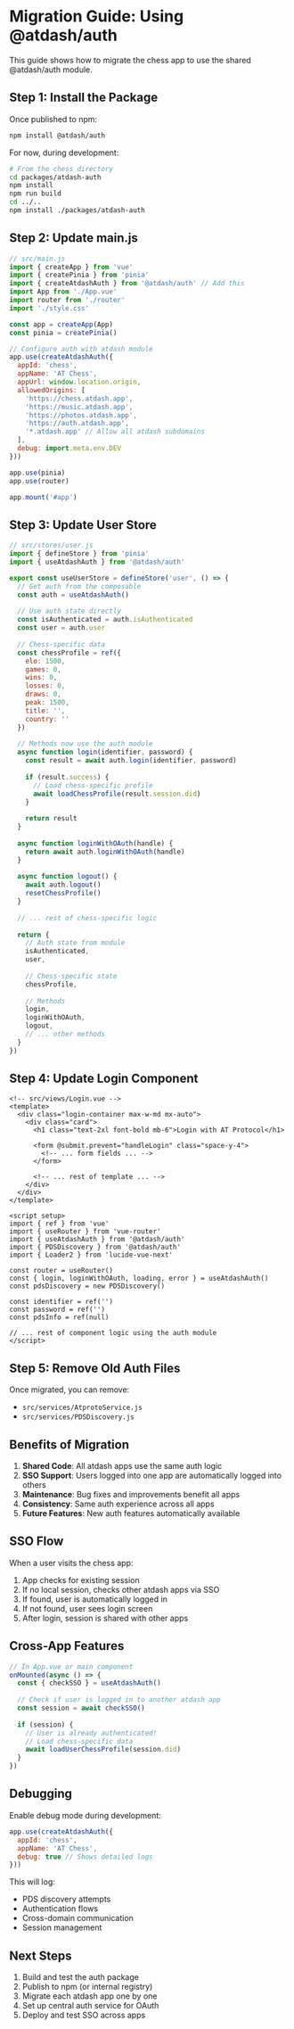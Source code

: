 # Migration Guide: Using @atdash/auth

This guide shows how to migrate the chess app to use the shared @atdash/auth module.

## Step 1: Install the Package

Once published to npm:
```bash
npm install @atdash/auth
```

For now, during development:
```bash
# From the chess directory
cd packages/atdash-auth
npm install
npm run build
cd ../..
npm install ./packages/atdash-auth
```

## Step 2: Update main.js

```javascript
// src/main.js
import { createApp } from 'vue'
import { createPinia } from 'pinia'
import { createAtdashAuth } from '@atdash/auth' // Add this
import App from './App.vue'
import router from './router'
import './style.css'

const app = createApp(App)
const pinia = createPinia()

// Configure auth with atdash module
app.use(createAtdashAuth({
  appId: 'chess',
  appName: 'AT Chess',
  appUrl: window.location.origin,
  allowedOrigins: [
    'https://chess.atdash.app',
    'https://music.atdash.app',
    'https://photos.atdash.app',
    'https://auth.atdash.app',
    '*.atdash.app' // Allow all atdash subdomains
  ],
  debug: import.meta.env.DEV
}))

app.use(pinia)
app.use(router)

app.mount('#app')
```

## Step 3: Update User Store

```javascript
// src/stores/user.js
import { defineStore } from 'pinia'
import { useAtdashAuth } from '@atdash/auth'

export const useUserStore = defineStore('user', () => {
  // Get auth from the composable
  const auth = useAtdashAuth()
  
  // Use auth state directly
  const isAuthenticated = auth.isAuthenticated
  const user = auth.user
  
  // Chess-specific data
  const chessProfile = ref({
    elo: 1500,
    games: 0,
    wins: 0,
    losses: 0,
    draws: 0,
    peak: 1500,
    title: '',
    country: ''
  })
  
  // Methods now use the auth module
  async function login(identifier, password) {
    const result = await auth.login(identifier, password)
    
    if (result.success) {
      // Load chess-specific profile
      await loadChessProfile(result.session.did)
    }
    
    return result
  }
  
  async function loginWithOAuth(handle) {
    return await auth.loginWithOAuth(handle)
  }
  
  async function logout() {
    await auth.logout()
    resetChessProfile()
  }
  
  // ... rest of chess-specific logic
  
  return {
    // Auth state from module
    isAuthenticated,
    user,
    
    // Chess-specific state
    chessProfile,
    
    // Methods
    login,
    loginWithOAuth,
    logout,
    // ... other methods
  }
})
```

## Step 4: Update Login Component

```vue
<!-- src/views/Login.vue -->
<template>
  <div class="login-container max-w-md mx-auto">
    <div class="card">
      <h1 class="text-2xl font-bold mb-6">Login with AT Protocol</h1>
      
      <form @submit.prevent="handleLogin" class="space-y-4">
        <!-- ... form fields ... -->
      </form>
      
      <!-- ... rest of template ... -->
    </div>
  </div>
</template>

<script setup>
import { ref } from 'vue'
import { useRouter } from 'vue-router'
import { useAtdashAuth } from '@atdash/auth'
import { PDSDiscovery } from '@atdash/auth'
import { Loader2 } from 'lucide-vue-next'

const router = useRouter()
const { login, loginWithOAuth, loading, error } = useAtdashAuth()
const pdsDiscovery = new PDSDiscovery()

const identifier = ref('')
const password = ref('')
const pdsInfo = ref(null)

// ... rest of component logic using the auth module
</script>
```

## Step 5: Remove Old Auth Files

Once migrated, you can remove:
- `src/services/AtprotoService.js`
- `src/services/PDSDiscovery.js`

## Benefits of Migration

1. **Shared Code**: All atdash apps use the same auth logic
2. **SSO Support**: Users logged into one app are automatically logged into others
3. **Maintenance**: Bug fixes and improvements benefit all apps
4. **Consistency**: Same auth experience across all apps
5. **Future Features**: New auth features automatically available

## SSO Flow

When a user visits the chess app:

1. App checks for existing session
2. If no local session, checks other atdash apps via SSO
3. If found, user is automatically logged in
4. If not found, user sees login screen
5. After login, session is shared with other apps

## Cross-App Features

```javascript
// In App.vue or main component
onMounted(async () => {
  const { checkSSO } = useAtdashAuth()
  
  // Check if user is logged in to another atdash app
  const session = await checkSSO()
  
  if (session) {
    // User is already authenticated!
    // Load chess-specific data
    await loadUserChessProfile(session.did)
  }
})
```

## Debugging

Enable debug mode during development:

```javascript
app.use(createAtdashAuth({
  appId: 'chess',
  appName: 'AT Chess',
  debug: true // Shows detailed logs
}))
```

This will log:
- PDS discovery attempts
- Authentication flows
- Cross-domain communication
- Session management

## Next Steps

1. Build and test the auth package
2. Publish to npm (or internal registry)
3. Migrate each atdash app one by one
4. Set up central auth service for OAuth
5. Deploy and test SSO across apps